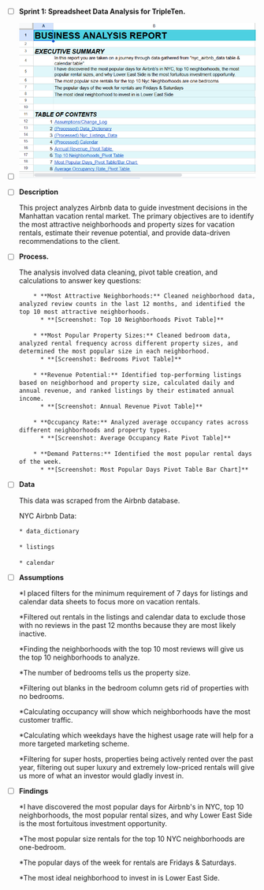 - [ ] **Sprint 1: Spreadsheet Data Analysis for TripleTen.**
- [ ] ![image alt](https://github.com/Kin175/Data-Projects-TripleTen/blob/f9bc5d56b63d5b612aa65486092122a9c7098e2b/.images/Project%20one%20business%20report%20screenshot.png)

- [ ] **Description**
    
    This project analyzes Airbnb data to guide investment decisions in the Manhattan vacation rental market. The primary objectives are to identify the most attractive neighborhoods and property sizes for vacation rentals, estimate their revenue potential, and provide data-driven recommendations to the client.

- [ ] **Process.**

    The analysis involved data cleaning, pivot table creation, and calculations to answer key questions:

          * **Most Attractive Neighborhoods:** Cleaned neighborhood data, analyzed review counts in the last 12 months, and identified the top 10 most attractive neighborhoods. 
            * **[Screenshot: Top 10 Neighborhoods Pivot Table]**

          * **Most Popular Property Sizes:** Cleaned bedroom data, analyzed rental frequency across different property sizes, and determined the most popular size in each neighborhood. 
            * **[Screenshot: Bedrooms Pivot Table]**

          * **Revenue Potential:** Identified top-performing listings based on neighborhood and property size, calculated daily and annual revenue, and ranked listings by their estimated annual income. 
            * **[Screenshot: Annual Revenue Pivot Table]**

          * **Occupancy Rate:** Analyzed average occupancy rates across different neighborhoods and property types.
            * **[Screenshot: Average Occupancy Rate Pivot Table]**

          * **Demand Patterns:** Identified the most popular rental days of the week.
            * **[Screenshot: Most Popular Days Pivot Table Bar Chart]**

- [ ] **Data**

    This data was scraped from the Airbnb database.
    
    NYC Airbnb Data:

      * data_dictionary

      * listings

      * calendar
        
- [ ] **Assumptions**

    *I placed filters for the minimum requirement of 7 days for listings and calendar data sheets to focus more on vacation rentals.
    
    *Filtered out rentals in the listings and calendar data to exclude those with no reviews in the past 12 months because they are most likely inactive.
    
    *Finding the neighborhoods with the top 10 most reviews will give us the top 10 neighborhoods to analyze.
    
    *The number of bedrooms tells us the property size.
    
    *Filtering out blanks in the bedroom column gets rid of properties with no bedrooms.
    
    *Calculating occupancy will show which neighborhoods have the most customer traffic.
    
    *Calculating which weekdays have the highest usage rate will help for a more targeted marketing scheme.
    
    *Filtering for super hosts, properties being actively rented over the past year, filtering out super luxury and extremely low-priced rentals will give us more of what an investor would gladly invest in.
    
- [ ] **Findings**

    *I have discovered the most popular days for Airbnb's in NYC, top 10 neighborhoods, the most popular rental sizes, and why Lower East Side is the most fortuitous investment opportunity.
    
    *The most popular size rentals for the top 10 NYC neighborhoods are one-bedroom.
    
    *The popular days of the week for rentals are Fridays & Saturdays.
    
    *The most ideal neighborhood to invest in is Lower East Side.

